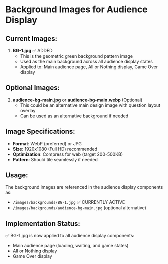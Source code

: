 # Background Images for Audience Display

## Current Images:

1. **BG-1.jpg** ✅ ADDED
   - This is the geometric green background pattern image
   - Used as the main background across all audience display states
   - Applied to: Main audience page, All or Nothing display, Game Over display

## Optional Images:

2. **audience-bg-main.jpg** or **audience-bg-main.webp** (Optional)
   - This could be an alternative main design image with question layout overlay
   - Can be used as an alternative background if needed

## Image Specifications:

- **Format**: WebP (preferred) or JPG
- **Size**: 1920x1080 (Full HD) recommended
- **Optimization**: Compress for web (target 200-500KB)
- **Pattern**: Should tile seamlessly if needed

## Usage:
The background images are referenced in the audience display components as:
- `/images/backgrounds/BG-1.jpg` ✅ CURRENTLY ACTIVE
- `/images/backgrounds/audience-bg-main.jpg` (optional alternative)

## Implementation Status:
✅ BG-1.jpg is now applied to all audience display components:
- Main audience page (loading, waiting, and game states)
- All or Nothing display
- Game Over display